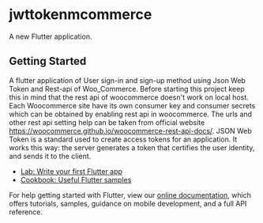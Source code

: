 # jwttokenmcommerce

A new Flutter application.

## Getting Started
A flutter application of User sign-in and sign-up method using Json Web Token and Rest-api of Woo_Commerce. Before starting this project keep this in mind that the rest api of woocommerce doesn't work on local host. 
Each Woocommerce site have its own consumer key and consumer secrets which can be obtained by enabling rest api in woocommerce. 
The urls and other rest api setting help can be taken from official website https://woocommerce.github.io/woocommerce-rest-api-docs/. 
JSON Web Token is a standard used to create access tokens for an application. It works this way: the server generates a token that certifies the user identity, and sends it to the client.

- [Lab: Write your first Flutter app](https://flutter.dev/docs/get-started/codelab)
- [Cookbook: Useful Flutter samples](https://flutter.dev/docs/cookbook)

For help getting started with Flutter, view our
[online documentation](https://flutter.dev/docs), which offers tutorials,
samples, guidance on mobile development, and a full API reference.
